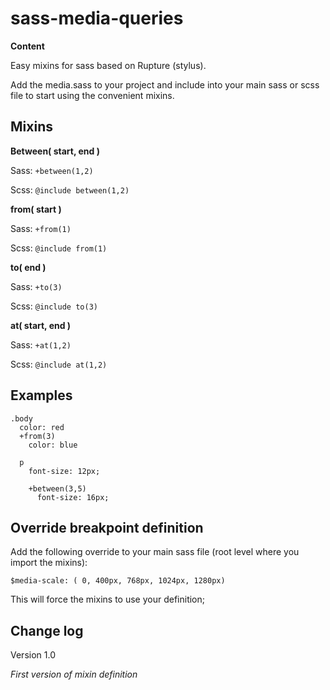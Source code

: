 sass-media-queries
==================
**Content**

Easy mixins for sass based on Rupture (stylus).

Add the media.sass to your project and include into your main sass or scss file to start using the convenient mixins.

Mixins
------
**Between( start, end )**

Sass: `+between(1,2)`

Scss: `@include between(1,2)`

**from( start )**

Sass: `+from(1)`

Scss: `@include from(1)`

**to( end )**

Sass: `+to(3)`

Scss: `@include to(3)`

**at( start, end )**

Sass: `+at(1,2)`

Scss: `@include at(1,2)`


Examples
------------------------------
    .body
      color: red
      +from(3)
        color: blue

      p
        font-size: 12px;

        +between(3,5)
          font-size: 16px;


Override breakpoint definition
------------------------------
Add the following override to your main sass file (root level where you import the mixins):

    $media-scale: ( 0, 400px, 768px, 1024px, 1280px)

This will force the mixins to use your definition;


Change log
----------
Version 1.0

*First  version of mixin definition*